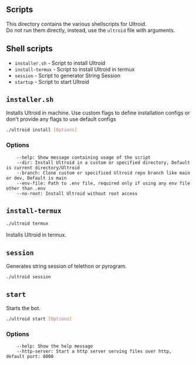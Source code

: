 
## Scripts

This directory contains the various shellscripts for Ultroid.<br>Do not run them directly, instead, use the ```ultroid``` file with arguments.

## Shell scripts
* `installer.sh` - Script to install Ultroid
* `install-termux` - Script to install Ultroid in termux
* `session` - Script to generator String Session
* `startup` - Script to start Ultroid

## `installer.sh`
Installs Ultroid in machine. Use custom flags to define installation configs or don't provide any flags to use default configs

```bash
./ultroid install [Options]
```
### Options
```
    --help: Show message containing usage of the script
    --dir: Install Ultroid in a custom or specified directory, Default is current directory/Ultroid
    --branch: Clone custom or specificed Ultroid repo branch like main or dev, Default is main
    --env-file: Path to .env file, required only if using any env file other than .env
    --no-root: Install Ultroid without root access
```

## `install-termux`
```bash
./ultroid termux
```
Installs Ultroid in termux.

## `session`
Generates string session of telethon or pyrogram.
```bash
./ultroid session
```

## `start`
Starts the bot.
```bash
./ultroid start [Options]
```

### Options
```
    --help: Show the help message
    --http-server: Start a http server serving files over http, default port: 8000
```

